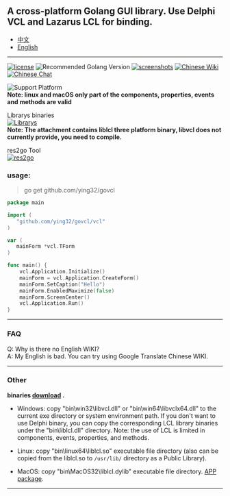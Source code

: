 ## A cross-platform Golang GUI library. Use Delphi VCL and Lazarus LCL for binding.

* [中文](README.zh-CN.md)   
* [English](README.md)   

----

[![license](https://img.shields.io/badge/license-Apache%20License%202.0-green.svg)](https://github.com/ying32/govcl/blob/master/LICENSE)
![Recommended Golang Version](https://img.shields.io/badge/recommended%20golang%20version->=1.9.0-green.svg)
[![screenshots](https://img.shields.io/badge/screenshots-view-green.svg)](https://github.com/ying32/govcl/tree/master/Screenshot)
[![Chinese Wiki](https://img.shields.io/badge/wiki-中文WIKI(Chinese%20WIKI)-green.svg)](https://gitee.com/ying32/govcl/wikis/pages)
[![Chinese Chat](https://img.shields.io/badge/QQ群-点击加入：263106281-red.svg)](https://jq.qq.com/?_wv=1027&k=5Sv7Qiq)  

![Support Platform](https://img.shields.io/badge/Platform-win--32%20%7C%20win--64%20%7C%20linux--64%20%7C%20osx--32-green.svg)  
**Note: linux and macOS only part of the components, properties, events and methods are valid**   


Librarys binaries  
[![Librarys](https://img.shields.io/github/downloads/ying32/govcl/latest/Librarys-1.1.19.zip.svg)](https://github.com/ying32/govcl/releases/download/v1.1.19/Librarys-1.1.19.zip)  
**Note: The attachment contains liblcl three platform binary, libvcl does not currently provide, you need to compile.**  


res2go Tool  
[![res2go](https://img.shields.io/badge/downloads-res2go%201.0.4.zip-green.svg)](https://github.com/ying32/govcl/blob/master/Tools/res2go)


### usage: 

> go get github.com/ying32/govcl    

```go
package main

import (
   "github.com/ying32/govcl/vcl"
)

var (
   mainForm *vcl.TForm
)

func main() {
    vcl.Application.Initialize()
    mainForm = vcl.Application.CreateForm()
    mainForm.SetCaption("Hello")
    mainForm.EnabledMaximize(false)
    mainForm.ScreenCenter()
    vcl.Application.Run()
}

```
---   
### FAQ

Q: Why is there no English WIKI?   
A: My English is bad. You can try using Google Translate Chinese WIKI.    
 
---  
### Other 

**binaries [download](https://github.com/ying32/govcl/releases) .**   

* Windows: copy "bin\win32\libvcl.dll" or "bin\win64\libvclx64.dll" to the current exe directory or system environment path. If you don't want to use Delphi binary, you can copy the corresponding LCL library binaries under the "bin\liblcl.dll\" directory. Note: the use of LCL is limited in components, events, properties, and methods.

* Linux: copy "bin\linux64\liblcl.so" executable file directory (also can be copied from the liblcl.so to `/usr/lib/` directory as a Public Library).

* MacOS: copy "bin\MacOS32\liblcl.dylib" executable file directory. [APP package](https://gitee.com/ying32/govcl/wikis/pages?title=APP%E6%89%93%E5%8C%85&parent=FAQ%2FMac-OS).

---  
